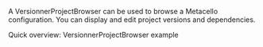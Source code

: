 A VersionnerProjectBrowser can be used to browse a Metacello configuration.
You can display and edit project versions and dependencies.

Quick overview:
VersionnerProjectBrowser example